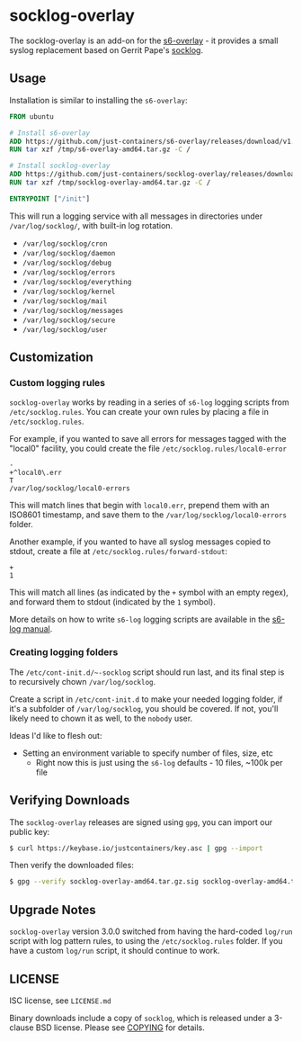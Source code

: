 # socklog-overlay

The socklog-overlay is an add-on for the
[s6-overlay](https://github.com/just-containers/s6-overlay) - it provides
a small syslog replacement based on Gerrit Pape's [socklog](http://smarden.org/socklog/).

## Usage

Installation is similar to installing the `s6-overlay`:

```Dockerfile
FROM ubuntu

# Install s6-overlay
ADD https://github.com/just-containers/s6-overlay/releases/download/v1.21.8.0/s6-overlay-amd64.tar.gz /tmp/
RUN tar xzf /tmp/s6-overlay-amd64.tar.gz -C /

# Install socklog-overlay
ADD https://github.com/just-containers/socklog-overlay/releases/download/v3.0.1-1/socklog-overlay-amd64.tar.gz /tmp/
RUN tar xzf /tmp/socklog-overlay-amd64.tar.gz -C /

ENTRYPOINT ["/init"]
```

This will run a logging service with all messages in directories under `/var/log/socklog/`,
with built-in log rotation.

* `/var/log/socklog/cron`
* `/var/log/socklog/daemon`
* `/var/log/socklog/debug`
* `/var/log/socklog/errors`
* `/var/log/socklog/everything`
* `/var/log/socklog/kernel`
* `/var/log/socklog/mail`
* `/var/log/socklog/messages`
* `/var/log/socklog/secure`
* `/var/log/socklog/user`

## Customization

### Custom logging rules

`socklog-overlay` works by reading in a series of `s6-log` logging scripts from
`/etc/socklog.rules`. You can create your own rules by placing a file in
`/etc/socklog.rules`.

For example, if you wanted to save all errors for messages tagged with the
"local0" facility, you could create the file `/etc/socklog.rules/local0-error`

```
-
+^local0\.err
T
/var/log/socklog/local0-errors
```

This will match lines that begin with `local0.err`, prepend them with an ISO8601 timestamp, and save them to the `/var/log/socklog/local0-errors` folder.

Another example, if you wanted to have all syslog messages copied to stdout,
create a file at `/etc/socklog.rules/forward-stdout`:

```
+
1
```

This will match all lines (as indicated by the `+` symbol with an empty regex),
and forward them to stdout (indicated by the `1` symbol).

More details on how to write `s6-log` logging scripts are available in the
[s6-log manual](http://skarnet.org/software/s6/s6-log.html).

### Creating logging folders

The `/etc/cont-init.d/~-socklog` script should run last, and its final step
is to recursively chown `/var/log/socklog`.

Create a script in `/etc/cont-init.d` to make your needed logging folder,
if it's a subfolder of `/var/log/socklog`, you should be covered. If not,
you'll likely need to chown it as well, to the `nobody` user.

Ideas I'd like to flesh out:

* Setting an environment variable to specify number of files, size, etc
  * Right now this is just using the `s6-log` defaults - 10 files, ~100k per file

## Verifying Downloads

The `socklog-overlay` releases are signed using `gpg`, you can import our public key:

```bash
$ curl https://keybase.io/justcontainers/key.asc | gpg --import
```

Then verify the downloaded files:

```bash
$ gpg --verify socklog-overlay-amd64.tar.gz.sig socklog-overlay-amd64.tar.gz
```

## Upgrade Notes

`socklog-overlay` version 3.0.0 switched from having the hard-coded
`log/run` script with log pattern rules, to using the `/etc/socklog.rules`
folder. If you have a custom `log/run` script, it should continue to work.

## LICENSE

ISC license, see `LICENSE.md`

Binary downloads include a copy of `socklog`, which is released under
a 3-clause BSD license. Please see [COPYING](https://github.com/just-containers/socklog/blob/master/COPYING)
for details.
